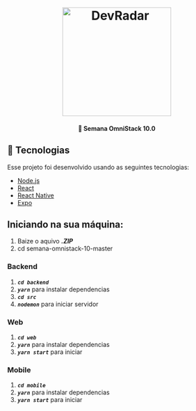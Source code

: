 <h1 align="center">
    <img alt="DevRadar" src=".github/devradar.svg" width="250px" />
</h1>

<h4 align="center">
  🚀 Semana OmniStack 10.0
</h4>

## :rocket: Tecnologias

Esse projeto foi desenvolvido usando as seguintes tecnologias:

- [Node.js](https://nodejs.org/en/)
- [React](https://reactjs.org)
- [React Native](https://facebook.github.io/react-native/)
- [Expo](https://expo.io/)

## Iniciando na sua máquina:

1. Baize o aquivo ***.ZIP***
2. cd semana-omnistack-10-master

### Backend

1. ***`cd backend`***
2. ***`yarn`*** para instalar dependencias
3. ***`cd src`***
4. ***`nodemon`*** para iniciar servidor

### Web

1. ***`cd web`***
2. ***`yarn`*** para instalar dependencias
3. ***`yarn start`*** para iniciar

### Mobile

1. ***`cd mobile`***
2. ***`yarn`*** para instalar dependencias
3. ***`yarn start`*** para iniciar